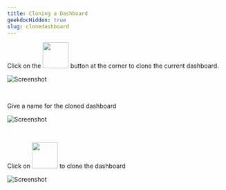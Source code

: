 ```yaml
---
title: Cloning a Dashboard
geekdocHidden: true
slug: clonedashboard
---
```


Click on the <img src="/cloud_vista/dashboards/Images/cloneicon2.png" width="60px"> button at the corner to clone the current dashboard.


![Screenshot](/cloud_vista/dashboards/Images/clonedashboard1.png)

&nbsp;

 Give a name for the cloned dashboard


![Screenshot](/cloud_vista/dashboards/Images/clonename.PNG)

&nbsp;

Click on <img src="/cloud_vista/dashboards/Images/cloneicon1.png" width="60px"> to clone the dashboard

![Screenshot](/cloud_vista/dashboards/Images/clonedashboard2.png)
